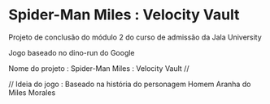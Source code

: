 # Spider-Man Miles : Velocity Vault

Projeto de conclusão do módulo 2 do curso de admissão da Jala University

Jogo baseado no dino-run do Google 

Nome do projeto : Spider-Man Miles : Velocity Vault //

// Ideia do jogo : Baseado na história do personagem Homem Aranha do Miles Morales 
